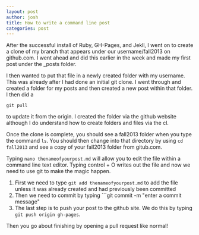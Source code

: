 ```yaml
---
layout: post
author: josh
title: How to write a command line post
categories: post
---
```


After the successful install of Ruby, GH-Pages, and Jekll, I went on to create
a clone of my branch that appears under our username/fall2013 on github.com.
I went ahead and did this earlier in the week and made my first post under
the _posts folder.

I then wanted to put that file in a newly created folder with my username. 
This was already after I had done an initial git clone. I went through and created a folder
for my posts and then created a new post within that folder. I then did a 
```
git pull 
``` 
to update it from the origin. I created the folder via the github website
although I do understand how to create folders and files via the cl.

Once the clone is complete, you should see a fall2013 folder when you 
type the command ```ls```. You should then change into that directory by using ```cd fall2013``` and see a copy of your fall2013 folder from 
gitub.com. 

Typing ```nano thenameofyourpost.md``` will allow you to edit the file within
a command line text editor. Typing control + O writes out the file and now 
we need to use git to make the magic happen. 

1. First we need to type ```git add thenameofyourpost.md``` to add the file
unless it was already created and had previously been committed
2. Then we need to commit by typing ```git commit -m "enter a commit message"
3. The last step is to push your post to the github site. We do this by 
typing ```git push origin gh-pages```. 

Then you go about finishing by opening a pull request like normal! 


